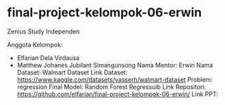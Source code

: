 # final-project-kelompok-06-erwin
Zenius Study Independen

Anggota Kelompok:
- Elfarian Dela Virdausa
- Matthew Johanes Jubilant Simangunsong
Nama Mentor: Erwin
Nama Dataset: Walmart Dataset
Link Dataset: https://www.kaggle.com/datasets/yasserh/walmart-dataset
Problem: regression
Final Model: Random Forest Regressuib
Link Repositori: https://github.com/elfarian/final-project-kelompok-06-erwin/
Link PPT: <link presentasi dalam google slides>
